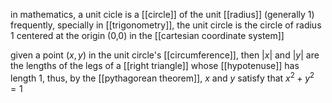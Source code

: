 in mathematics, a unit cicle is a [[circle]] of the unit [[radius]] (generally 1)
frequently, specially in [[trigonometry]], the unit circle is the circle of radius 1 centered at the origin (0,0) in the [[cartesian coordinate system]]

given a point $(x,y)$ in the unit circle's [[circumference]], then $|x|$ and $|y|$ are the lengths of the legs of a [[right triangle]] whose [[hypotenuse]] has length 1, thus, by the [[pythagorean theorem]], $x$ and $y$ satisfy that $x^2+ y^2=1$

